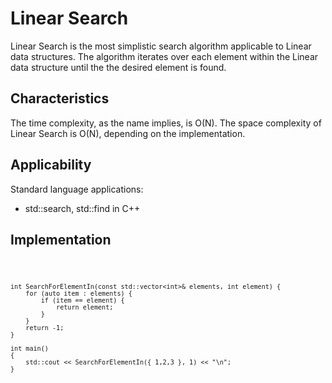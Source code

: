 # Linear Search

Linear Search is the most simplistic search algorithm applicable to Linear data structures. The algorithm iterates over each element within the Linear data structure until the the desired element is found. 

## Characteristics

The time complexity, as the name implies, is O(N). The space complexity of Linear Search is O(N), depending on the implementation.

## Applicability
Standard language applications:
- std::search, std::find in C++

## Implementation
<code>

    int SearchForElementIn(const std::vector<int>& elements, int element) {
        for (auto item : elements) {
            if (item == element) {
                return element;
            }
        }
        return -1;
    }

    int main()
    {
        std::cout << SearchForElementIn({ 1,2,3 }, 1) << "\n";
    }

</code>
